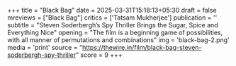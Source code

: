 +++
title = "Black Bag"
date = 2025-03-31T15:18:13+05:30
draft = false
mreviews = ["Black Bag"]
critics = ['Tatsam Mukherjee']
publication = ''
subtitle = "Steven Soderbergh’s Spy Thriller Brings the Sugar, Spice and Everything Nice"
opening = "The film is a beginning game of possibilities, with all manner of permutations and combinations"
img = 'black-bag-2.png'
media = 'print'
source = "https://thewire.in/film/black-bag-steven-soderbergh-spy-thriller"
score = 9
+++
